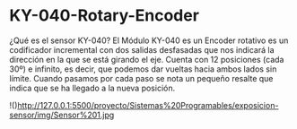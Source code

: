 # KY-040-Rotary-Encoder

¿Qué es el sensor KY-040?
El Módulo KY-040 es un Encoder rotativo es un codificador incremental con dos salidas desfasadas que nos indicará la dirección en la que se está girando el eje. Cuenta con 12 posiciones (cada 30º) e infinito, es decir, que podemos dar vueltas hacia ambos lados sin límite. Cuando pasamos por cada paso se nota un pequeño resalte que indica que se ha llegado a la nueva posición.

!()http://127.0.0.1:5500/proyecto/Sistemas%20Programables/exposicion-sensor/img/Sensor%201.jpg

